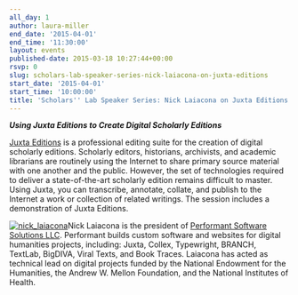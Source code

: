 ```yaml
---
all_day: 1
author: laura-miller
end_date: '2015-04-01'
end_time: '11:30:00'
layout: events
published-date: 2015-03-18 10:27:44+00:00
rsvp: 0
slug: scholars-lab-speaker-series-nick-laiacona-on-juxta-editions
start_date: '2015-04-01'
start_time: '10:00:00'
title: 'Scholars'' Lab Speaker Series: Nick Laiacona on Juxta Editions'
---
```


**_Using Juxta Editions to Create Digital Scholarly Editions_**

[Juxta Editions](http://virginia.us1.list-manage.com/track/click?u=3ac105f4d87dddbd34542ab41&id=e89765a555&e=044d81c254) is a professional editing suite for the creation of digital scholarly editions. Scholarly editors, historians, archivists, and academic librarians are routinely using the Internet to share primary source material with one another and the public. However, the set of technologies required to deliver a state-of-the-art scholarly edition remains difficult to master. Using Juxta, you can transcribe, annotate, collate, and publish to the Internet a work or collection of related writings. The session includes a demonstration of Juxta Editions.

[![nick_laiacona](http://scholarslab.org/wp-content/uploads/2015/03/nick_laiacona-110x110.png)](http://scholarslab.org/wp-content/uploads/2015/03/nick_laiacona.png)Nick Laiacona is the president of [Performant Software Solutions LLC](http://www.performantsoftware.com/). Performant builds custom software and websites for digital humanities projects, including: Juxta, Collex, Typewright, BRANCH, TextLab, BigDIVA, Viral Texts, and Book Traces. Laiacona has acted as technical lead on digital projects funded by the National Endowment for the Humanities, the Andrew W. Mellon Foundation, and the National Institutes of Health.



